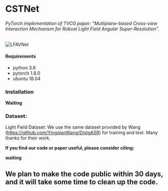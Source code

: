 # CSTNet

###### *PyTorch implementation of TVCG paper: "Multiplane-based Cross-view Interaction  Mechanism for Robust  Light Field Angular Super-Resolution"*.
![LFAVNet](./LFAVNet.gif)

#### Requirements

- python 3.6
- pytorch 1.8.0
- ubuntu 18.04

### Installation

**Waiting** 

### Dataset: 

Light Field Dataset: We use the same dataset provided by Wang (https://github.com/YingqianWang/DistgASR) for training and test.  Many thanks for their work.


**If you find our code or paper useful, please consider citing:**

**waiting**

## We plan to make the code public within 30 days, and it will take some time to clean up the code.
